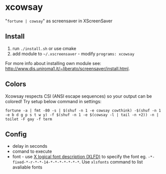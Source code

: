 # xcowsay
"```fortune | cowsay```" as screensaver in XScreenSaver

## Install
1. run ```./install.sh``` or use cmake
2. add module to ```~/.xscreensaver``` - modify ```programs: xcowsay```

For more info about installing own module see: <http://www.dis.uniroma1.it/~liberato/screensaver/install.html>.

## Colors
Xcowsay respects CSI (ANSI escape sequences) so your output can be colored!
Try setup below command in settings:

```fortune -a | fmt -80 -s | $(shuf -n 1 -e cowsay cowthink) -$(shuf -n 1 -e b d g p s t w y) -f $(shuf -n 1 -e $(cowsay -l | tail -n +2)) -n | toilet -F gay -f term```

## Config
* delay in seconds
* comand to execute
* font - use [X logical font description (XLFD)](https://en.wikipedia.org/wiki/X_logical_font_description) to specify the font eg. ```-*-fixed-*-r-*-*-14-*-*-*-*-*-*-*```.
  Use ```xlsfonts``` command to list avaliable fonts

